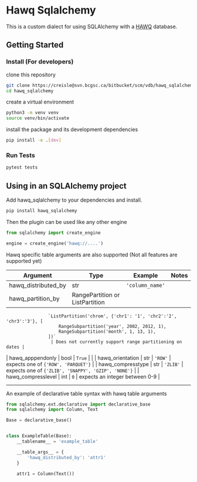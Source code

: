 
# Hawq Sqlalchemy

This is a custom dialect for using SQLAlchemy with a [HAWQ](http://hawq.apache.org/docs/userguide/2.3.0.0-incubating/tutorial/overview.html)
database.

## Getting Started

### Install (For developers)

clone this repository

```bash
git clone https://creisle@svn.bcgsc.ca/bitbucket/scm/vdb/hawq_sqlalchemy.git
cd hawq_sqlalchemy
```

create a virtual environment

```bash
python3 -m venv venv
source venv/bin/activate
```

install the package and its development dependencies

```bash
pip install -e .[dev]
```

### Run Tests

```bash
pytest tests
```

## Using in an SQLAlchemy project

Add hawq_sqlalchemy to your dependencies and install.

```bash
pip install hawq_sqlalchemy
```

Then the plugin can be used like any other engine

```python
from sqlalchemy import create_engine

engine = create_engine('hawq://....')
```

Hawq specific table arguments are also supported (Not all features are supported yet)

| Argument | Type | Example | Notes |
|----------|------|---------|-------|
| hawq_distributed_by | str | `'column_name'` | |
| hawq_partition_by | RangePartition or ListPartition | 
                    `ListPartition('chrom', {'chr1': '1', 'chr2':'2', 'chr3':'3'}, [
                        RangeSubpartition('year', 2002, 2012, 1),
                        RangeSubpartition('month', 1, 13, 1),
                    ])`
                     | Does not currently support range partitioning on dates |
| hawq_apppendonly | bool | `True` | |
| hawq_orientation | str | `'ROW'` | expects one of `{'ROW', 'PARQUET'}` |
| hawq_compresstype | str | `'ZLIB'` | expects one of `{'ZLIB', 'SNAPPY', 'GZIP', 'NONE'}` |
| hawq_compresslevel | int | `0` | expects an integer between 0-9 |

---

An example of declarative table syntax with hawq table arguments

```python
from sqlalchemy.ext.declarative import declarative_base
from sqlalchemy import Column, Text

Base = declarative_base()


class ExampleTable(Base):
    __tablename__ = 'example_table'

    __table_args__ = {
        'hawq_distributed_by': 'attr1'
    }

    attr1 = Column(Text())
```
